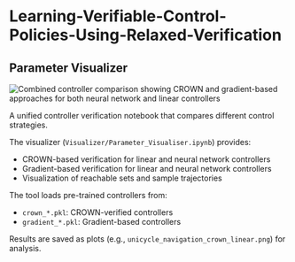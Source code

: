 # Learning-Verifiable-Control-Policies-Using-Relaxed-Verification

## Parameter Visualizer

![Combined controller comparison showing CROWN and gradient-based approaches for both neural network and linear controllers](images/combined.png)

A unified controller verification  notebook that compares different control strategies.

The visualizer (`Visualizer/Parameter_Visualiser.ipynb`) provides:
- CROWN-based verification for linear and neural network controllers
- Gradient-based verification for linear and neural network controllers
- Visualization of reachable sets and sample trajectories

The tool loads pre-trained controllers from:
- `crown_*.pkl`: CROWN-verified controllers
- `gradient_*.pkl`: Gradient-based controllers

Results are saved as plots (e.g., `unicycle_navigation_crown_linear.png`) for analysis.
